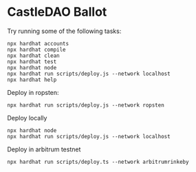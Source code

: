 # CastleDAO Ballot


Try running some of the following tasks:

```shell
npx hardhat accounts
npx hardhat compile
npx hardhat clean
npx hardhat test
npx hardhat node
npx hardhat run scripts/deploy.js --network localhost
npx hardhat help
```


Deploy in ropsten: 

```
npx hardhat run scripts/deploy.js --network ropsten

```

Deploy locally

```
npx hardhat node
npx hardhat run scripts/deploy.js --network localhost
```

Deploy in arbitrum testnet

```
npx hardhat run scripts/deploy.ts --network arbitrumrinkeby

```